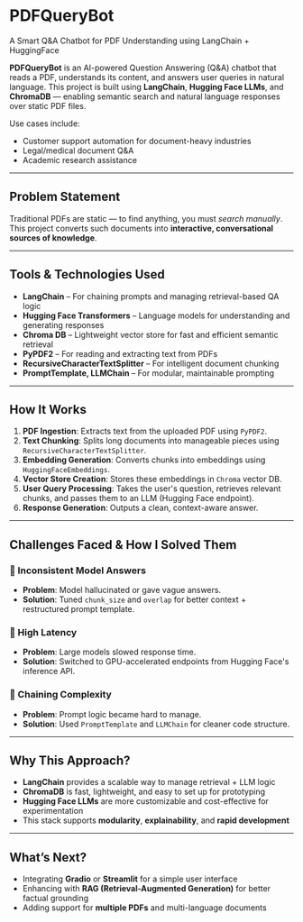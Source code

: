 # PDFQueryBot
A Smart Q&A Chatbot for PDF Understanding using LangChain + HuggingFace

**PDFQueryBot** is an AI-powered Question Answering (Q&A) chatbot that reads a PDF, understands its content, and answers user queries in natural language. This project is built using **LangChain**, **Hugging Face LLMs**, and **ChromaDB** — enabling semantic search and natural language responses over static PDF files.

Use cases include:
- Customer support automation for document-heavy industries
- Legal/medical document Q&A
- Academic research assistance

---

## Problem Statement

Traditional PDFs are static — to find anything, you must *search manually*. This project converts such documents into **interactive, conversational sources of knowledge**.

---

## Tools & Technologies Used

- **LangChain** – For chaining prompts and managing retrieval-based QA logic  
- **Hugging Face Transformers** – Language models for understanding and generating responses  
- **Chroma DB** – Lightweight vector store for fast and efficient semantic retrieval  
- **PyPDF2** – For reading and extracting text from PDFs  
- **RecursiveCharacterTextSplitter** – For intelligent document chunking  
- **PromptTemplate, LLMChain** – For modular, maintainable prompting  

---

## How It Works

1. **PDF Ingestion**: Extracts text from the uploaded PDF using `PyPDF2`.  
2. **Text Chunking**: Splits long documents into manageable pieces using `RecursiveCharacterTextSplitter`.  
3. **Embedding Generation**: Converts chunks into embeddings using `HuggingFaceEmbeddings`.  
4. **Vector Store Creation**: Stores these embeddings in `Chroma` vector DB.  
5. **User Query Processing**: Takes the user's question, retrieves relevant chunks, and passes them to an LLM (Hugging Face endpoint).  
6. **Response Generation**: Outputs a clean, context-aware answer.  

---

## Challenges Faced & How I Solved Them

### 🔸 Inconsistent Model Answers  
- **Problem**: Model hallucinated or gave vague answers.  
- **Solution**: Tuned `chunk_size` and `overlap` for better context + restructured prompt template.  

### 🔸 High Latency  
- **Problem**: Large models slowed response time.  
- **Solution**: Switched to GPU-accelerated endpoints from Hugging Face's inference API.  

### 🔸 Chaining Complexity  
- **Problem**: Prompt logic became hard to manage.  
- **Solution**: Used `PromptTemplate` and `LLMChain` for cleaner code structure.  

---

## Why This Approach?

- **LangChain** provides a scalable way to manage retrieval + LLM logic  
- **ChromaDB** is fast, lightweight, and easy to set up for prototyping  
- **Hugging Face LLMs** are more customizable and cost-effective for experimentation  
- This stack supports **modularity**, **explainability**, and **rapid development**

---

## What’s Next?

- Integrating **Gradio** or **Streamlit** for a simple user interface  
- Enhancing with **RAG (Retrieval-Augmented Generation)** for better factual grounding  
- Adding support for **multiple PDFs** and multi-language documents  

